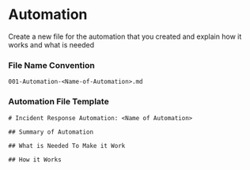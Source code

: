 # Automation

Create a new file for the automation that you created and explain how it works and what is needed



### File Name Convention

`001-Automation-<Name-of-Automation>.md`


### Automation File Template
```
# Incident Response Automation: <Name of Automation>

## Summary of Automation

## What is Needed To Make it Work

## How it Works
```



